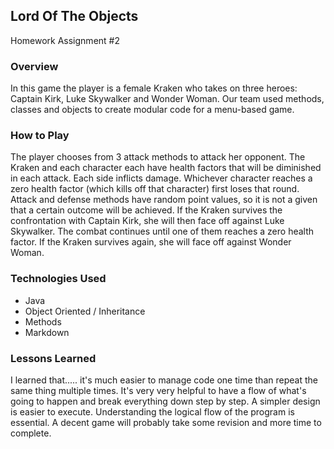 ## Lord Of The Objects
Homework Assignment #2

### Overview
In this game the player is a female Kraken who takes on three heroes: Captain Kirk, Luke Skywalker and Wonder Woman. Our team used methods, classes and objects to create modular code for a menu-based game.

### How to Play
The player chooses from 3 attack methods to attack her opponent. The Kraken and each character each have health factors that will be diminished in each attack. Each side inflicts damage. Whichever character reaches a zero health factor (which kills off that character) first loses that round. Attack and defense methods have random point values, so it is not a given that a certain outcome will be achieved.
If the Kraken survives the confrontation with Captain Kirk, she will then face off against Luke Skywalker. The combat continues until one of them reaches a zero health factor.
If the Kraken survives again, she will face off against Wonder Woman. 

### Technologies Used
+ Java
+ Object Oriented / Inheritance
+ Methods
+ Markdown


### Lessons Learned

I learned that.....
it's much easier to manage code one time than repeat the same thing multiple times.
It's very very helpful to have a flow of what's going to happen and break everything down step by step.
A simpler design is easier to execute.
Understanding the logical flow of the program is essential.
A decent game will probably take some revision and more time to complete.
